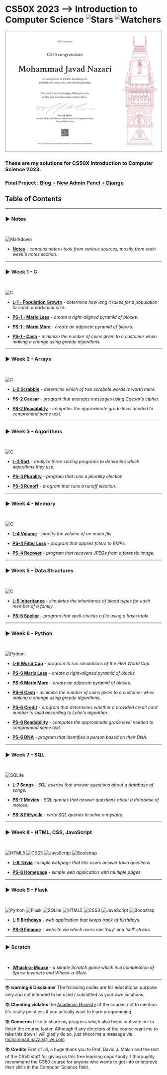 # CS50X 2023 --> Introduction to Computer Science ![Stars](https://img.shields.io/github/stars/nzrmohammad/CS50P?color=brightgreen) ![Watchers](https://img.shields.io/github/watchers/nzrmohammad/CS50P?label=Watchers)
[![Certificate](./static/CS50P-A4.png)](#?size=a4)
### These are my solutions for CS50X Introduction to Computer Science 2023.
### Final Project : [Blog + New Admin Panel + Django](#)

## Table of Contents

---

### :arrow_forward: **Notes**

<br>

![Markdown](https://img.shields.io/badge/markdown-%23000000.svg?style=for-the-badge&logo=markdown&logoColor=white)

- **[Notes](Notes)** - _contains notes I took from various sources, mostly from each week's notes section._

---

### :arrow_forward: **Week 1 - C**

<br>

![C](https://img.shields.io/badge/c-%2300599C.svg?style=for-the-badge&logo=c&logoColor=white)

- **[L-1 - Population Growth](Week%201/Lab1/Population/Population.c)** - _determine how long it takes for a population to reach a particular size._

- **[PS-1 - Mario Less](Week%201/ProblemSet1/MarioLess/Mario.c)** - _create a right-aligned pyramid of blocks._

- **[PS-1 - Mario More](Week%201/ProblemSet1/MarioMore/Mario.c)** - _create an adjacent pyramid of blocks._

- **[PS-1 - Cash](Week%201/ProblemSet1/Cash/Cash.c)** - _minimize the number of coins given to a customer when making a change using greedy algorithms._

---

### :arrow_forward: **Week 2 - Arrays**

<br>

![C](https://img.shields.io/badge/c-%2300599C.svg?style=for-the-badge&logo=c&logoColor=white)

- **[L-2 Scrabble](Week%202/Lab2/Scrabble/Scrabble.c)** - _determine which of two scrabble words is worth more._

- **[PS-2 Caesar](Week%202/ProblemSet2/Caesar/Caesar.c)** - _program that encrypts messages using Caesar's cipher._

- **[PS-2 Readability](Week%202/ProblemSet2/Readability/Readability.c)** - _computes the approximate grade level needed to comprehend some text._

---

### :arrow_forward: **Week 3 - Algorithms**

<br>

![C](https://img.shields.io/badge/c-%2300599C.svg?style=for-the-badge&logo=c&logoColor=white)

- **[L-3 Sort](Week%203/Lab3/Sort/Answers.txt)** - _analyze three sorting programs to determine which algorithms they use._

- **[PS-3 Plurality](Week%203/ProblemSet3/Plurality/Plurality.c)** - _program that runs a plurality election._

- **[PS-3 Runoff](Week%203/ProblemSet3/Runoff/Runoff.c)** - _program that runs a runoff election._

---

### :arrow_forward: **Week 4 - Memory**

<br>

![C](https://img.shields.io/badge/c-%2300599C.svg?style=for-the-badge&logo=c&logoColor=white)

- **[L-4 Volume](Week%204/Lab4/Volume/Volume.c)** - _modify the volume of an audio file._

- **[PS-4 Filter Less](Week%204/ProblemSet4/FilterLess/Filter.c)** - _program that applies filters to BMPs._

- **[PS-4 Recover](Week%204/ProblemSet4/Recover/Recover.c)** - _program that recovers JPEGs from a forensic image._

---

### :arrow_forward: **Week 5 - Data Structures**

<br>

![C](https://img.shields.io/badge/c-%2300599C.svg?style=for-the-badge&logo=c&logoColor=white)

- **[L-5 Inheritance](Week%205/Lab5/Inheritance/Inheritance.c)** - _simulates the inheritance of blood types for each member of a family._

- **[PS-5 Speller](Week%205/ProblemSet5/Speller/Speller.c)** - _program that spell-checks a file using a hash table._

---

### :arrow_forward: **Week 6 - Python**

<br>

![Python](https://img.shields.io/badge/python-3670A0?style=for-the-badge&logo=python&logoColor=ffdd54)

- **[L-6 World Cup](Week%206/Lab6/WorldCup/tournament.py)** - _program to run simulations of the FIFA World Cup._

- **[PS-6 Mario Less](Week%206/ProblemSet6/SentimentalMarioLess/Mario.py)** - _create a right-aligned pyramid of blocks._

- **[PS-6 Mario More](Week%206/ProblemSet6/SentimentalMarioMore/Mario.py)** - _create an adjacent pyramid of blocks._

- **[PS-6 Cash](Week%206/ProblemSet6/SentimentalCash/cash.py)** - _minimize the number of coins given to a customer when making a change using greedy algorithms._

- **[PS-6 Credit](Week%206/ProblemSet6/SentimentalCredit/Credit.py)** - _program that determines whether a provided credit card number is valid according to Luhn's algorithm._

- **[PS-6 Readability](Week%206/ProblemSet6/SentimentalReadability/Readability.py)** - _computes the approximate grade level needed to comprehend some text._

- **[PS-6 DNA](Week%206/ProblemSet6/DNA/DNA.py)** -  _program that identifies a person based on their DNA._

---

### :arrow_forward: **Week 7 - SQL**

<br>

![SQLite](https://img.shields.io/badge/sqlite-%2307405e.svg?style=for-the-badge&logo=sqlite&logoColor=white)

- **[L-7 Songs](Week%207/Lab7/Songs/)** - _SQL queries that answer questions about a database of songs._

- **[PS-7 Movies](Week%207/ProblemSet7/Movies/)** - _SQL queries that answer questions about a database of movies._

- **[PS-8 Fiftyville](Week%207/ProblemSet7/Fiftyville/Log.sql)** - _write SQL queries to solve a mystery._

---

### :arrow_forward: **Week 8 - HTML, CSS, JavaScript**

<br>

![HTML5](https://img.shields.io/badge/html5-%23E34F26.svg?style=for-the-badge&logo=html5&logoColor=white) ![CSS3](https://img.shields.io/badge/css3-%231572B6.svg?style=for-the-badge&logo=css3&logoColor=white) ![JavaScript](https://img.shields.io/badge/javascript-%23323330.svg?style=for-the-badge&logo=javascript&logoColor=%23F7DF1E) ![Bootstrap](https://img.shields.io/badge/bootstrap-%23563D7C.svg?style=for-the-badge&logo=bootstrap&logoColor=white)

- **[L-8 Trivia](Week%208/Lab8/Trivia/index.html)** - _simple webpage that lets users answer trivia questions._

- **[PS-8 Homepage](Week%208/ProblemSet8/Homepage/index.html)** - _simple web application with multiple pages._

---

### :arrow_forward: **Week 9 - Flask**

<br>

![Python](https://img.shields.io/badge/python-3670A0?style=for-the-badge&logo=python&logoColor=ffdd54) ![Flask](https://img.shields.io/badge/flask-%23000.svg?style=for-the-badge&logo=flask&logoColor=white) ![SQLite](https://img.shields.io/badge/sqlite-%2307405e.svg?style=for-the-badge&logo=sqlite&logoColor=white) ![HTML5](https://img.shields.io/badge/html5-%23E34F26.svg?style=for-the-badge&logo=html5&logoColor=white) ![CSS3](https://img.shields.io/badge/css3-%231572B6.svg?style=for-the-badge&logo=css3&logoColor=white) ![JavaScript](https://img.shields.io/badge/javascript-%23323330.svg?style=for-the-badge&logo=javascript&logoColor=%23F7DF1E) ![Bootstrap](https://img.shields.io/badge/bootstrap-%23563D7C.svg?style=for-the-badge&logo=bootstrap&logoColor=white)

- **[L-9 Birthdays](Week%209/Lab9/Birthdays/app.py)** - _web application that keeps track of birthdays._

- **[PS-9 Finance](Week%209/ProblemSet9/Finance/App.py)** - _website via which users can 'buy' and 'sell' stocks._

---

### :arrow_forward: **Scratch**

<br>

- **[Whack-a-Mouse](#)** - _a simple Scratch game which is a combination of Space Invaders and Whack-a-Mole._

---

:books: **warning & Disclaimer**
The following codes are for educational purpose only and not intended to be used / submitted as your own solutions.

:books: **Cheating violates**
the [Academic Honesty](https://cs50.harvard.edu/python/2023/honesty/) of the course, not to mention it's totally pointless if you actually want to learn programming.

:books: **Concerns**
I like to share my progress which also helps motivate me to finish the course faster. Although if any directors  of the course want me to take this down I will gladly do so, just shoot me a message via <mohammad.nazari@live.com>

:books: **Credits**
First of all, a huge thank you to Prof. David J. Malan and the rest of the CS50 staff for giving us this free learning opportunity. I thoroughly recommend the CS50 course for anyone who wants to get into or improve their skills in the Computer Science field.
